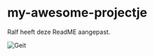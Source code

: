 # my-awesome-projectje
Ralf heeft deze ReadME aangepast.

<img src="https://cms.dierenbescherming.nl/assets/common/Geiten02.jpg" alt="Geit"/>
